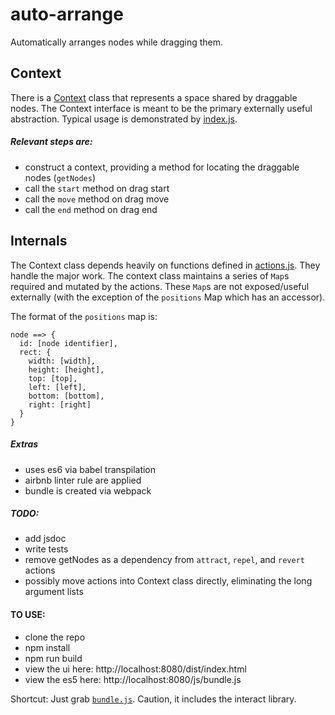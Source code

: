 # auto-arrange
Automatically arranges nodes while dragging them.

## Context
There is a [Context](https://github.com/eric-smiling/auto-arrange/blob/master/src/js/Context.js) class that represents a space shared by draggable nodes. The Context interface is meant to be the primary externally useful abstraction. Typical usage is demonstrated by [index.js](https://github.com/eric-smiling/auto-arrange/blob/master/src/js/index.js).

##### Relevant steps are:
- construct a context, providing a method for locating the draggable nodes (`getNodes`)
- call the `start` method on drag start
- call the `move` method on drag move
- call the `end` method on drag end

## Internals
The Context class depends heavily on functions defined in [actions.js](https://github.com/eric-smiling/auto-arrange/blob/master/src/js/actions.js). They handle the major work. The context class maintains a series of `Map`s required and mutated by the actions. These `Map`s are not exposed/useful externally (with the exception of the `positions` Map which has an accessor).

The format of the `positions` map is:
```
node ==> {
  id: [node identifier],
  rect: {
    width: [width],
    height: [height],
    top: [top],
    left: [left],
    bottom: [bottom],
    right: [right]
  }
}
```

##### Extras
- uses es6 via  babel transpilation
- airbnb linter rule are applied
- bundle is created via webpack

##### TODO:
- add jsdoc
- write tests
- remove getNodes as a dependency from `attract`, `repel`, and `revert` actions
- possibly move actions into Context class directly, eliminating the long argument lists


#### TO USE:
- clone the repo
- npm install
- npm run build
- view the ui here: http://localhost:8080/dist/index.html
- view the es5 here: http://localhost:8080/js/bundle.js

Shortcut: Just grab [`bundle.js`](https://github.com/eric-smiling/auto-arrange/blob/master/dist/js/bundle.js). Caution, it includes the interact library.
